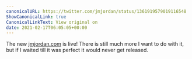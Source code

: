 ```yaml
---
canonicalURL: https://twitter.com/jmjordan/status/1361919579019116548
ShowCanonicalLink: true
CanonicalLinkText: View original on
date: 2021-02-17T06:05:05+00:00
---
```

The new [jmjordan.com](https://jmjordan.com) is live! There is still much more I want to do with it, but if I waited till it was perfect it would never get released.